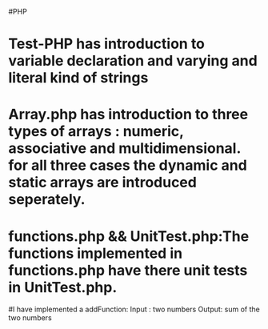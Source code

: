 #PHP
# Test-PHP has introduction to variable declaration and varying and literal kind of strings

# Array.php has introduction to three types of arrays : numeric, associative and multidimensional. for all three cases the dynamic and static arrays are introduced seperately.

# functions.php && UnitTest.php:The functions implemented in functions.php have there unit tests in UnitTest.php.
#I have implemented a addFunction:
    Input : two numbers
    Output: sum of the two numbers
    
